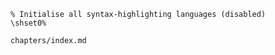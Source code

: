 <!-- markdownlint-disable MD041 -->
```{=latex}
% Initialise all syntax-highlighting languages (disabled)
\shset0%
```

```include
chapters/index.md
```
